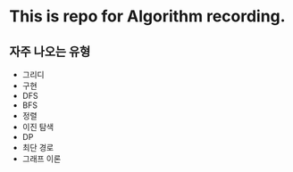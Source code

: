 # This is repo for Algorithm recording.

## 자주 나오는 유형

- 그리디
- 구현
- DFS
- BFS
- 정렬
- 이진 탐색
- DP
- 최단 경로
- 그래프 이론
